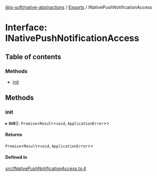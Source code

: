 [@js-soft/native-abstractions](../README.md) / [Exports](../modules.md) / INativePushNotificationAccess

# Interface: INativePushNotificationAccess

## Table of contents

### Methods

- [init](INativePushNotificationAccess.md#init)

## Methods

### init

▸ **init**(): `Promise`<`Result`<`void`, `ApplicationError`\>\>

#### Returns

`Promise`<`Result`<`void`, `ApplicationError`\>\>

#### Defined in

[src/INativePushNotificationAccess.ts:4](https://github.com/js-soft/ts-native-access/blob/c428889/packages/abstractions/src/INativePushNotificationAccess.ts#L4)
